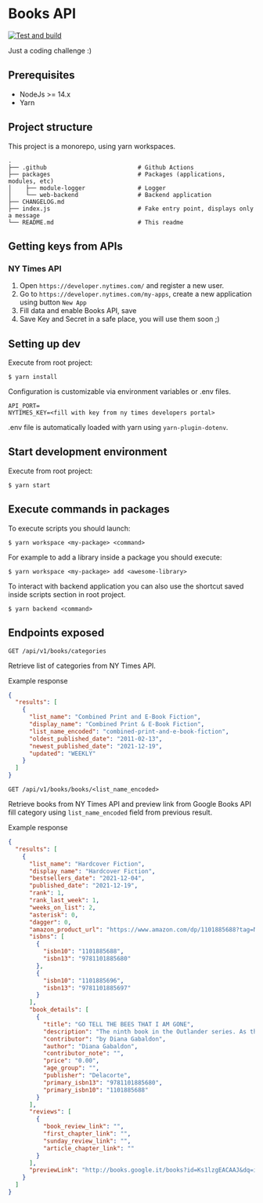 # Books API

[![Test and build](https://github.com/avalla/books-api/actions/workflows/build.yml/badge.svg)](https://github.com/avalla/books-api/actions/workflows/build.yml)

Just a coding challenge :)

## Prerequisites

- NodeJs >= 14.x
- Yarn

## Project structure

This project is a monorepo, using yarn workspaces.

    .
    ├── .github                          # Github Actions
    ├── packages                         # Packages (applications, modules, etc)
    │    ├── module-logger               # Logger
    │    └── web-backend                 # Backend application
    ├── CHANGELOG.md
    ├── index.js                         # Fake entry point, displays only a message
    └── README.md                        # This readme

## Getting keys from APIs

### NY Times API

1) Open `https://developer.nytimes.com/` and register a new user.
2) Go to `https://developer.nytimes.com/my-apps`, create a new application using button `New App`
3) Fill data and enable Books API, save
4) Save Key and Secret in a safe place, you will use them soon ;)

## Setting up dev

Execute from root project:

```shell
$ yarn install
```

Configuration is customizable via environment variables or .env files.

```dotenv
API_PORT=
NYTIMES_KEY=<fill with key from ny times developers portal>
```

.env file is automatically loaded with yarn using `yarn-plugin-dotenv`.

## Start development environment

Execute from root project:

```shell
$ yarn start
```

## Execute commands in packages

To execute scripts you should launch:

```shell
$ yarn workspace <my-package> <command>
```

For example to add a library inside a package you should execute:

```shell
$ yarn workspace <my-package> add <awesome-library>
```

To interact with backend application you can also use the shortcut saved inside scripts section in root project.

```shell
$ yarn backend <command>
```

## Endpoints exposed

`GET /api/v1/books/categories`

Retrieve list of categories from NY Times API.

Example response

```json
{
  "results": [
    {
      "list_name": "Combined Print and E-Book Fiction",
      "display_name": "Combined Print & E-Book Fiction",
      "list_name_encoded": "combined-print-and-e-book-fiction",
      "oldest_published_date": "2011-02-13",
      "newest_published_date": "2021-12-19",
      "updated": "WEEKLY"
    }
  ]
}
```

`GET /api/v1/books/books/<list_name_encoded>`

Retrieve books from NY Times API and preview link from Google Books API fill category using `list_name_encoded` field from previous result.

Example response


```json
{
  "results": [
    {
      "list_name": "Hardcover Fiction",
      "display_name": "Hardcover Fiction",
      "bestsellers_date": "2021-12-04",
      "published_date": "2021-12-19",
      "rank": 1,
      "rank_last_week": 1,
      "weeks_on_list": 2,
      "asterisk": 0,
      "dagger": 0,
      "amazon_product_url": "https://www.amazon.com/dp/1101885688?tag=NYTBSREV-20",
      "isbns": [
        {
          "isbn10": "1101885688",
          "isbn13": "9781101885680"
        },
        {
          "isbn10": "1101885696",
          "isbn13": "9781101885697"
        }
      ],
      "book_details": [
        {
          "title": "GO TELL THE BEES THAT I AM GONE",
          "description": "The ninth book in the Outlander series. As the Revolutionary War moves closer to Fraser’s Ridge, Claire and Jamie reunite with their daughter and her family.",
          "contributor": "by Diana Gabaldon",
          "author": "Diana Gabaldon",
          "contributor_note": "",
          "price": "0.00",
          "age_group": "",
          "publisher": "Delacorte",
          "primary_isbn13": "9781101885680",
          "primary_isbn10": "1101885688"
        }
      ],
      "reviews": [
        {
          "book_review_link": "",
          "first_chapter_link": "",
          "sunday_review_link": "",
          "article_chapter_link": ""
        }
      ],
      "previewLink": "http://books.google.it/books?id=Ks1lzgEACAAJ&dq=isbn:9781101885680&hl=&cd=1&source=gbs_api"
    }
  ]
}
```
